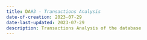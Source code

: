 ```yaml
---
title: DA#3 - Transactions Analysis
date-of-creation: 2023-07-29
date-last-updated: 2023-07-29
description: Transactions Analysis of the database
---
```


